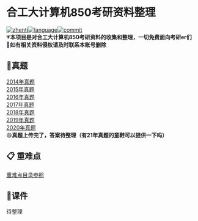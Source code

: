 # 合工大计算机850考研资料整理

[![zhenti](https://img.shields.io/badge/%E8%80%83%E7%A0%94%E7%9C%9F%E9%A2%98-850-brightgreen)](https://github.com/HFUT-cskaoyan/zhenti)[![language](https://img.shields.io/badge/language-c%2B%2B-orange)](#language)[![commit](https://img.shields.io/github/last-commit/HFUT-cskaoyan/zhenti)](#commit)  
:heartpulse:**本项目是对合工大计算机850考研资料的收集和整理，一切免费面向考研er们**  
:love_letter:**如有相关资料侵权请及时联系本账号删除**

## :pencil:真题
[2014年真题](./zhenti/2014.md)  
[2015年真题](./zhenti/2015.md)  
[2016年真题](./zhenti/2016.md)  
[2017年真题](./zhenti/2017.md)  
[2018年真题](./zhenti/2018.md)  
[2019年真题](./zhenti/2019.md)  
[2020年真题](./zhenti/2020.md)  
:smile:**真题上传完了，答案待整理（有21年真题的童鞋可以提供一下吗）**

## :clipboard: 重难点

[重难点目录参照](./keypoint)

## :newspaper:课件

待整理
